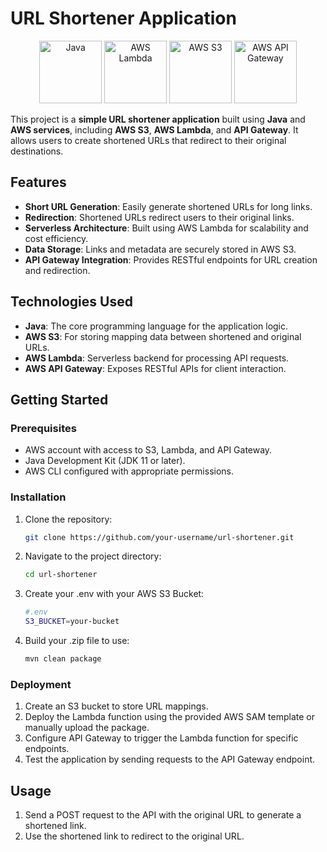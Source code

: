 # URL Shortener Application

<p align="center"> <img src="https://cdn-icons-png.flaticon.com/512/5968/5968282.png" alt="Java" width="100" height="100"/> <img src="https://upload.wikimedia.org/wikipedia/commons/thumb/5/5c/Amazon_Lambda_architecture_logo.svg/800px-Amazon_Lambda_architecture_logo.svg.png" alt="AWS Lambda" width="100" height="100"/> <img src="https://encrypted-tbn0.gstatic.com/images?q=tbn:ANd9GcQ-DgaVlN8dTlh9pQuxPEUFaN1hl8ukuPUolQ&s" alt="AWS S3" width="100" height="100"/> <img src="https://seeklogo.com/images/A/aws-api-gateway-logo-368082D845-seeklogo.com.png" alt="AWS API Gateway" width="100" height="100"/> </p>

This project is a **simple URL shortener application** built using **Java** and **AWS services**, including **AWS S3**, **AWS Lambda**, and **API Gateway**. It allows users to create shortened URLs that redirect to their original destinations.

## Features

- **Short URL Generation**: Easily generate shortened URLs for long links.
- **Redirection**: Shortened URLs redirect users to their original links.
- **Serverless Architecture**: Built using AWS Lambda for scalability and cost efficiency.
- **Data Storage**: Links and metadata are securely stored in AWS S3.
- **API Gateway Integration**: Provides RESTful endpoints for URL creation and redirection.

## Technologies Used

- **Java**: The core programming language for the application logic.
- **AWS S3**: For storing mapping data between shortened and original URLs.
- **AWS Lambda**: Serverless backend for processing API requests.
- **AWS API Gateway**: Exposes RESTful APIs for client interaction.

## Getting Started

### Prerequisites

- AWS account with access to S3, Lambda, and API Gateway.
- Java Development Kit (JDK 11 or later).
- AWS CLI configured with appropriate permissions.

### Installation

1. Clone the repository:
   ```bash
   git clone https://github.com/your-username/url-shortener.git
   ```
2. Navigate to the project directory:
   ```bash
   cd url-shortener
   ```
3. Create your .env with your AWS S3 Bucket:
   ```bash
   #.env
   S3_BUCKET=your-bucket
   ```
4. Build your .zip file to use:
   ```bash
   mvn clean package
   ```

### Deployment

1. Create an S3 bucket to store URL mappings.
2. Deploy the Lambda function using the provided AWS SAM template or manually upload the package.
3. Configure API Gateway to trigger the Lambda function for specific endpoints.
4. Test the application by sending requests to the API Gateway endpoint.

## Usage

1. Send a POST request to the API with the original URL to generate a shortened link.
2. Use the shortened link to redirect to the original URL.
